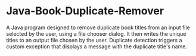 # Java-Book-Duplicate-Remover
A Java program designed to remove duplicate book titles from an input file selected by the user, using a file chooser dialog. It then writes the unique titles to an output file chosen by the user. Duplicate detection triggers a custom exception that displays a message with the duplicate title's name.
